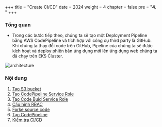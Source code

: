 +++
title = "Create CI/CD"
date = 2024
weight = 4
chapter = false
pre = "<b>4. </b>"
+++

### Tổng quan
- Trong các bước tiếp theo, chúng ta sẽ tạo một Deployment Pipeline bằng AWS CodePipeline và tích hợp với công cụ third party là GitHub. Khi chúng ta thay đổi code trên GitHub, Pipeline của chúng ta sẽ được kích hoạt và deploy phiên bản ứng dụng mới lên ứng dụng web chúng ta đã chạy trên EKS Cluster.

![architecture](/000062_CICDonEKS/images/4-Generate-Code-Pipeline/architecture.png?width=90pc)

### Nội dung
1. [Tạo S3 bucket](1-Create-S3-bucket)
2. [Tạo CodePipeline Service Role](2-Create-CodePipeline-Service-Role)
3. [Tạo Code Buid Service Role](3-Create-CodeBuid-Service-Role)
4. [Cấu hình RBAC](4-Configure-RBAC)
5. [Forke source code](5-Fork-Source-Code)
6. [Tạo CodePipeline](6-Generate-CodePipeline)
7. [Kiểm tra CI/CD](7-CICD-Check)